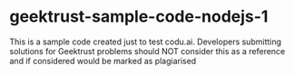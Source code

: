 # geektrust-sample-code-nodejs-1
This is a sample code created just to test codu.ai. Developers submitting solutions for Geektrust problems should NOT consider this as a reference and if considered would be marked as plagiarised
